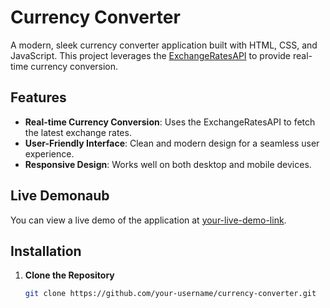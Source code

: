 # Currency Converter

A modern, sleek currency converter application built with HTML, CSS, and JavaScript. This project leverages the [ExchangeRatesAPI](https://exchangeratesapi.io/) to provide real-time currency conversion.

## Features

- **Real-time Currency Conversion**: Uses the ExchangeRatesAPI to fetch the latest exchange rates.
- **User-Friendly Interface**: Clean and modern design for a seamless user experience.
- **Responsive Design**: Works well on both desktop and mobile devices.

## Live Demonaub


You can view a live demo of the application at [your-live-demo-link](#).

## Installation

1. **Clone the Repository**

   ```bash
   git clone https://github.com/your-username/currency-converter.git
   ```
